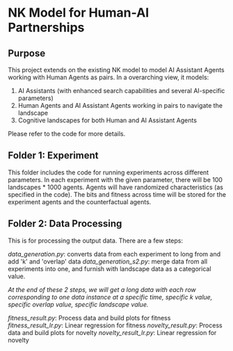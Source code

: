 # NK Model for Human-AI Partnerships

## Purpose
This project extends on the existing NK model to model AI Assistant Agents working with Human Agents as pairs. In a overarching view, it models:

1. AI Assistants (with enhanced search capabilities and several AI-specific parameters)
2. Human Agents and AI Assistant Agents working in pairs to navigate the landscape
3. Cognitive landscapes for both Human and AI Assistant Agents

Please refer to the code for more details.

## Folder 1: Experiment
This folder includes the code for running experiments across different parameters. In each experiment with the given parameter, there will be 100 landscapes * 1000 agents. Agents will have randomized characteristics (as specified in the code). The bits and fitness across time will be stored for the experiment agents and the counterfactual agents.

## Folder 2: Data Processing
This is for processing the output data. There are a few steps:

_data\_generation.py_: converts data from each experiment to long from and add 'k' and 'overlap' data
_data\_generation\_s2.py_: merge data from all experiments into one, and furnish with landscape data as a categorical value.

_At the end of these 2 steps, we will get a long data with each row corresponding to one data instance at a specific time, specific k value, specific overlap value, specific landscape value._

_fitness\_result.py_: Process data and build plots for fitness
_fitness\_result\_lr.py_: Linear regression for fitness
_novelty\_result.py_: Process data and build plots for novelty
_novelty\_result\_lr.py_: Linear regression for novelty

